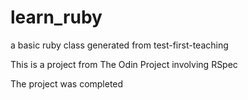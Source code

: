 learn_ruby
==========

a basic ruby class generated from test-first-teaching


This is a project from The Odin Project involving RSpec

The project was completed
